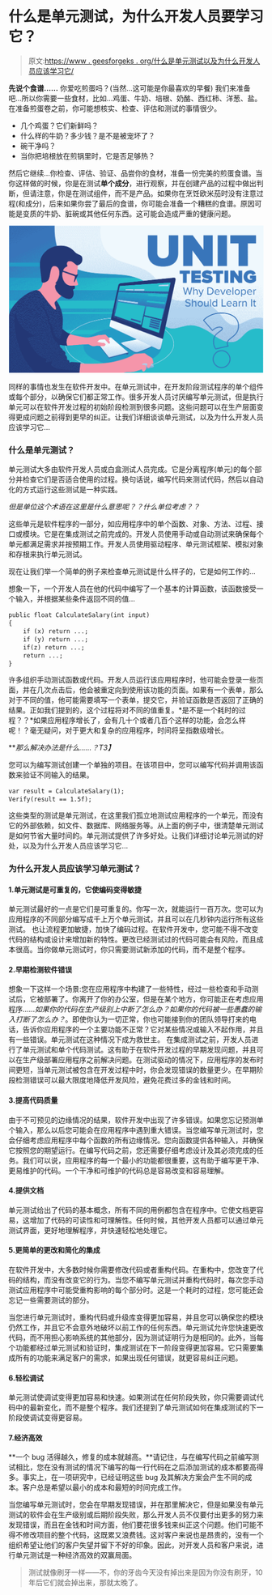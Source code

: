 # 什么是单元测试，为什么开发人员要学习它？

> 原文:[https://www . geesforgeks . org/什么是单元测试以及为什么开发人员应该学习它/](https://www.geeksforgeeks.org/what-is-unit-testing-and-why-developer-should-learn-it/)

**先说个食谱……**
你爱吃煎蛋吗？(当然…这可能是你最喜欢的早餐)
我们来准备吧…所以你需要一些食材，比如…鸡蛋、牛奶、培根、奶酪、西红柿、洋葱、盐。在准备煎蛋卷之前，你可能想核实、检查、评估和测试的事情很少。

*   几个鸡蛋？它们新鲜吗？
*   什么样的牛奶？多少钱？是不是被宠坏了？
*   碗干净吗？
*   当你把培根放在煎锅里时，它是否足够热？

然后它继续…你检查、评估、验证、品尝你的食材，准备一份完美的煎蛋食谱。当你这样做的时候，你是在测试**单个成分**，进行观察，并在创建产品的过程中做出判断，但请注意，你是在测试组件，而不是产品。如果你在烹饪欧米茄时没有注意过程(和成分)，后来如果你尝了最后的食谱，你可能会准备一个糟糕的食谱。原因可能是变质的牛奶、脏碗或其他任何东西。这可能会造成严重的健康问题。

![What-is-Unit-Testing-and-Why-Developer-Should-Learn-It](img/f4e1ede9e9ae74b68f547c3c80981e30.png)

同样的事情也发生在软件开发中。在单元测试中，在开发阶段测试程序的单个组件或每个部分，以确保它们都正常工作。很多开发人员讨厌编写单元测试，但是执行单元可以在软件开发过程的初始阶段检测到很多问题。这些问题可以在生产层面变得更成问题之前得到更早的纠正。让我们详细谈谈单元测试，以及为什么开发人员应该学习它…

### 什么是单元测试？

单元测试大多由软件开发人员或白盒测试人员完成。它是分离程序(单元)的每个部分并检查它们是否适合使用的过程。换句话说，编写代码来测试代码，然后以自动化的方式运行这些测试是一种实践。

*但是单位这个术语在这里是什么意思呢？？什么单位考虑？？*

这些单元是软件程序的一部分，如应用程序中的单个函数、对象、方法、过程、接口或模块。它是在集成测试之前完成的。开发人员使用手动或自动测试来确保每个单元都满足需求并按预期工作。开发人员使用驱动程序、单元测试框架、模拟对象和存根来执行单元测试。

现在让我们举一个简单的例子来检查单元测试是什么样子的，它是如何工作的…

想象一下，一个开发人员在他的代码中编写了一个基本的计算函数，该函数接受一个输入，并根据某些条件返回不同的值…

```
public float CalculateSalary(int input) 
{
    if (x) return ...;
    if (y) return ...;
    if(z) return ...;
    return ...;
}

```

许多组织手动测试函数或代码。开发人员运行该应用程序时，他可能会登录一些页面，并在几次点击后，他会被重定向到使用该功能的页面。如果有一个表单，那么对于不同的值，他可能需要填写一个表单，提交它，并验证函数是否返回了正确的结果。正如我们提到的，这个过程将对不同的值重复。*是不是一个耗时的过程？？*如果应用程序增长了，会有几十个或者几百个这样的功能，会怎么样呢！？毫无疑问，对于更大和复杂的应用程序，时间将呈指数级增长。

***那么解决办法是什么……？*T3】**

您可以为编写测试创建一个单独的项目。在该项目中，您可以编写代码并调用该函数来验证不同输入的结果。

```
var result = CalculateSalary(1);
Verify(result == 1.5f);

```

这些类型的测试是单元测试，在这里我们孤立地测试应用程序的一个单元，而没有它的外部依赖，如文件、数据库、网络服务等。从上面的例子中，很清楚单元测试是如何节省大量时间的。单元测试提供了许多好处。让我们详细讨论单元测试的好处，以及为什么开发人员应该学习它…

### 为什么开发人员应该学习单元测试？

#### 1.单元测试是可重复的，它使编码变得敏捷

单元测试最好的一点是它们是可重复的。你写一次，就能运行一百万次。您可以为应用程序的不同部分编写成千上万个单元测试，并且可以在几秒钟内运行所有这些测试。
也让流程更加敏捷，加快了编码过程。在软件开发中，您可能不得不改变代码的结构或设计来增加新的特性。更改已经测试过的代码可能会有风险，而且成本很高。当你做单元测试时，你只需要测试新添加的代码，而不是整个程序。

#### 2.早期检测软件错误

想象一下这样一个场景:您在应用程序中构建了一些特性，经过一些检查和手动测试后，它被部署了。你离开了你的办公室，但是在某个地方，你可能正在考虑应用程序……*如果你的代码在生产级别上中断了怎么办？如果你的代码被一些愚蠢的输入打断了怎么办？*。即使你认为一切正常，你也可能接到你的团队领导打来的电话，告诉你应用程序的一个主要功能不正常？它对某些情况或输入不起作用，并且有一些错误。单元测试在这种情况下成为救世主。
在集成测试之前，开发人员进行了单元测试和单个代码测试。这有助于在软件开发过程的早期发现问题，并且可以在生产级部署应用程序之前解决问题。在测试驱动的情况下，应用程序的发布时间更短，当单元测试被包含在开发过程中时，你会发现错误的数量更少。在早期阶段检测错误可以最大限度地降低开发风险，避免花费过多的金钱和时间。

#### 3.提高代码质量

由于不可预见的边缘情况的结果，软件开发中出现了许多错误。如果您忘记预测单个输入，那么以后您可能会在应用程序中遇到重大错误。当您编写单元测试时，您会仔细考虑应用程序中每个函数的所有边缘情况。您向函数提供各种输入，并确保它按照您的期望运行。在编写代码之前，您还需要仔细考虑设计及其必须完成的任务。我们可以说，应用程序的每一个最小的功能都很重要，这有助于编写更干净、更易维护的代码。一个干净和可维护的代码总是容易改变和容易理解。

#### 4.提供文档

单元测试给出了代码的基本概念，所有不同的用例都包含在程序中。它使文档更容易，这增加了代码的可读性和可理解性。任何时候，其他开发人员都可以通过单元测试界面，更好地理解程序，并快速轻松地处理它。

#### 5.更简单的更改和简化的集成

在软件开发中，大多数时候你需要修改代码或者重构代码。在重构中，您改变了代码的结构，而没有改变它的行为。当您不编写单元测试并重构代码时，每次您手动测试应用程序中可能受重构影响的每个部分时。这是一个耗时的过程，您可能还会忘记一些需要测试的部分。

当您进行单元测试时，重构代码或升级库变得更加容易，并且您可以确保您的模块仍然工作，并且它不会意外地破坏以前工作的任何东西。单元测试允许您快速更改代码，而不用担心影响系统的其他部分，因为测试证明行为是相同的。此外，当每个功能都经过单元测试和验证时，集成测试在下一阶段变得更加容易。它只需要集成所有的功能来满足客户的需求，如果出现任何错误，就更容易纠正问题。

#### 6.轻松调试

单元测试使调试变得更加容易和快速。如果测试在任何阶段失败，你只需要调试代码中的最新变化，而不是整个程序。我们还提到了单元测试如何在集成测试的下一阶段使调试变得更容易。

#### 7.经济高效

**一个 bug 活得越久，修复的成本就越高。**请记住，与在编写代码之前编写测试相比，您在没有测试的情况下编写的每一行代码在之后添加测试的成本都要高得多。事实上，在一项研究中，已经证明这些 bug 及其解决方案会产生不同的成本。客户总是希望以最小的成本和最短的时间完成工作。

当您编写单元测试时，您会在早期发现错误，并在那里解决它，但是如果没有单元测试的软件会在生产级别或后期阶段失败，那么开发人员不仅要付出更多的努力来发现错误，而且在金钱和时间方面，他们要花很多钱来纠正这个问题。他们可能不得不修改项目的整个代码，这既累又浪费钱。这对客户来说也是昂贵的，没有一个组织希望让他们的客户失望并留下不好的印象。因此，对开发人员和客户来说，进行单元测试是一种经济高效的双赢局面。

> 测试就像刷牙一样——不，你的牙齿今天没有掉出来是因为你没有刷牙，10 年后它们就会掉出来，那就太晚了。